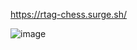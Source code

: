 https://rtag-chess.surge.sh/

![image](https://user-images.githubusercontent.com/5400947/144970353-37fbcaa3-e85d-4094-a06b-f9bb113aad78.png)
